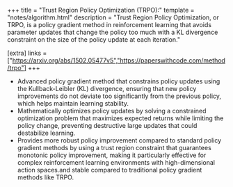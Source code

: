 +++
title = "Trust Region Policy Optimization (TRPO):"
template = "notes/algorithm.html"
description = "Trust Region Policy Optimization, or TRPO, is a policy gradient method in reinforcement learning that avoids parameter updates that change the policy too much with a KL divergence constraint on the size of the policy update at each iteration."

[extra]
links = ["https://arxiv.org/abs/1502.05477v5","https://paperswithcode.com/method/trpo"]
+++
* Advanced policy gradient method that constrains policy updates using the Kullback-Leibler (KL) divergence, ensuring that new policy improvements do not deviate too significantly from the previous policy, which helps maintain learning stability.
* Mathematically optimizes policy updates by solving a constrained optimization problem that maximizes expected returns while limiting the policy change, preventing destructive large updates that could destabilize learning.
* Provides more robust policy improvement compared to standard policy gradient methods by using a trust region constraint that guarantees monotonic policy improvement, making it particularly effective for complex reinforcement learning environments with high-dimensional action spaces.and stable compared to traditional policy gradient methods like TRPO.
